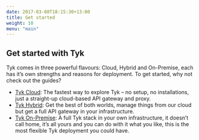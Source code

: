 ```yaml
--- 
date: 2017-03-08T18:15:30+13:00
title: Get started
weight: 10
menu: "main"
---
```


## Get started with Tyk

Tyk comes in three powerful flavours: Cloud, Hybrid and On-Premise, each has it’s own strengths and reasons for deployment. To get started, why not check out the guides?

- [Tyk Cloud][1]: The fastest way to explore Tyk – no setup, no installations, just a straight-up cloud-based API gateway and proxy.
- [Tyk Hybrid][2]: Get the best of both worlds, manage things from our cloud but get a full API gateway in your infrastructure.
- [Tyk On-Premise][3]: A full Tyk stack in your own infrastructure, it doesn’t call home, it’s all yours and you can do with it what you like, this is the most flexible Tyk deployment you could have.

 [1]: /get-started/with-tyk-cloud
 [2]: /get-started/with-tyk-hybrid
 [3]: /get-started/with-tyk-on-premise